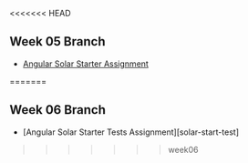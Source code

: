 <<<<<<< HEAD
## Week 05 Branch

  - [Angular Solar Starter Assignment][solar-start]

  [solar-start]: http://www.ccalvert.net/books/CloudNotes/Assignments/AngularSolarStarter.html
=======
## Week 06 Branch

  - [Angular Solar Starter Tests Assignment][solar-start-test]
>>>>>>> week06
